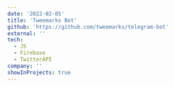 ```yaml
---
date: '2022-02-05'
title: 'Tweemarks Bot'
github: 'https://github.com/tweemarks/telegram-bot'
external: ''
tech:
  - JS
  - Firebase
  - TwitterAPI
company: ''
showInProjects: true
---
```

 